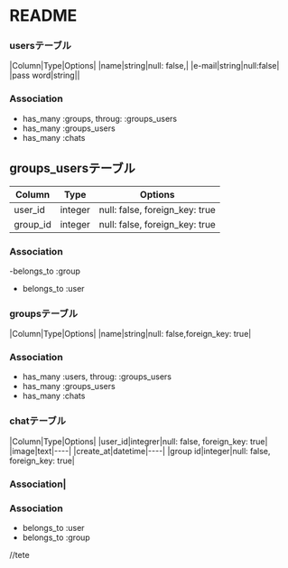 # README

 ### usersテーブル

|Column|Type|Options|
|name|string|null: false,|
|e-mail|string|null:false|
|pass word|string||
### Association
- has_many :groups, throug:  :groups_users
- has_many :groups_users
-  has_many :chats

## groups_usersテーブル
|Column|Type|Options|
|------|----|-------|
|user_id|integer|null: false, foreign_key: true|
|group_id|integer|null: false, foreign_key: true|
### Association
-belongs_to :group
- belongs_to :user


### groupsテーブル
|Column|Type|Options|
|name|string|null: false,foreign_key: true|
### Association
- has_many :users, throug:  :groups_users
- has_many :groups_users
-  has_many :chats




### chatテーブル
|Column|Type|Options|
|user_id|integrer|null: false, foreign_key: true|
|image|text|----|
|create_at|datetime|----|
|group id|integer|null: false, foreign_key: true|

### Association|
### Association
-  belongs_to :user
- belongs_to :group

//tete
